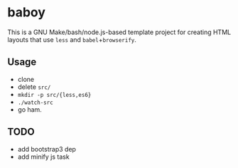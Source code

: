 baboy
=====
This is a GNU Make/bash/node.js-based template project for creating HTML layouts
that use `less` and `babel`+`browserify`.

Usage
-----
- clone
- delete `src/`
- `mkdir -p src/{less,es6}`
- `./watch-src`
- go ham.

TODO
----
- add bootstrap3 dep
- add minify js task
